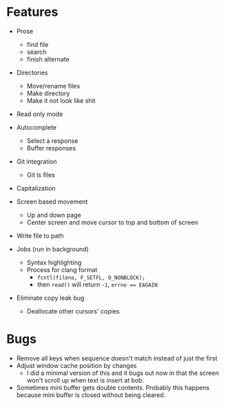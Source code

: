 # Features
* Prose
  - find file
  - search
  - finish alternate

* Directories
  - Move/rename files
  - Make directory
  - Make it not look like shit

* Read only mode

* Autocomplete
  - Select a response
  - Buffer responses

* Git integration
  - Git ls files

* Capitalization

* Screen based movement
  - Up and down page
  - Center screen and move cursor to top and bottom of screen

* Write file to path

* Jobs (run in background)
  - Syntax highlighting
  - Process for clang format
    + `fcntl(fileno, F_SETFL, O_NONBLOCK);`
    + then `read()` will return `-1`, `errno == EAGAIN`

* Eliminate copy leak bug
  - Deallocate other cursors' copies

# Bugs
* Remove all keys when sequence doesn't match instead of just the first
* Adjust window cache position by changes
  - I did a minimal version of this and it bugs out now in that the screen won't scroll up when text is insert at bob.
* Sometimes mini buffer gets double contents.  Probably this happens because mini buffer is closed without being cleared.
